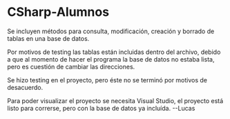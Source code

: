 # CSharp-Alumnos
Se incluyen métodos para consulta, modificación, creación y borrado de tablas en una base de datos.

Por motivos de testing las tablas están incluidas dentro del archivo, debido a que al momento de hacer el programa la base de datos no estaba lista, pero es cuestión de cambiar las direcciones.

Se hizo testing en el proyecto, pero éste no se terminó por motivos de desacuerdo.

Para poder visualizar el proyecto se necesita Visual Studio, el proyecto está listo para correrse, pero con la base de datos ya incluída.
--Lucas
